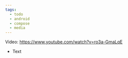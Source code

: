 ```yaml
---
tags:
  - todo
  - android
  - compose
  - media
---
```

Video: https://www.youtube.com/watch?v=ro3a-GmaLqE
- Text